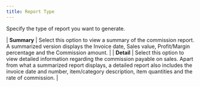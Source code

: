 ```yaml
---
title: Report Type
---
```



Specify the type of report you want to generate.


| **Summary** | Select this option to view a summary of the commission  report. A summarized version displays the Invoice date, Sales value, Profit/Margin  percentage and the Commission amount. |
| **Detail** | Select this option to view detailed information regarding  the commission payable on sales. Apart from what a summarized report displays,  a detailed report also includes the invoice date and number, item/category  description, item quantities and the rate of commission. |

